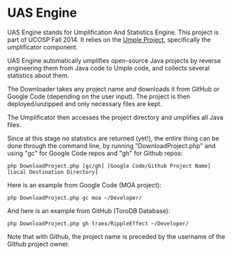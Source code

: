 UAS Engine
==========

UAS Engine stands for Umplification And Statistics Engine. This project is part of UCOSP Fall 2014. It relies on the [Umple Project](http://www.umple.org), specifically the umplificator component.

UAS Engine automatically umplifies open-source Java projects by reverse engineering them from Java code to Umple code, and collects several statistics about them.

The Downloader takes any project name and downloads it from GitHub or Google Code (depending on the user input). The project is then deployed/unzipped and only necessary files are kept.

The Umplificator then accesses the project directory and umplifies all Java files.

Since at this stage no statistics are returned (yet!), the entire thing can be done through the command line, by running "DownloadProject.php" and using "gc" for Google Code repos and "gh" for Github repos:

```
php DownloadProject.php [gc/gh] [Google Code/Github Project Name] [Local Destination Directory]
```

Here is an example from Google Code (MOA project):
```
php DownloadProject.php gc moa ~/Developer/
```

And here is an example from GitHub (ToroDB Database):
```
php DownloadProject.php gh traex/RippleEffect ~/Developer/
```
Note that with Github, the project name is preceded by the username of the Github project owner.